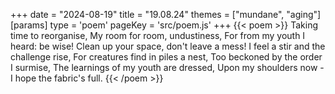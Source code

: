 +++
date = "2024-08-19"
title = "19.08.24"
themes = ["mundane", "aging"]
[params]
  type = 'poem'
  pageKey = 'src/poem.js'
+++
{{< poem >}}
Taking time to reorganise,
My room for room, undustiness,
For from my youth I heard: be wise!
Clean up your space, don't leave a mess!
I feel a stir and the challenge rise,
For creatures find in piles a nest,
Too beckoned by the order I surmise,
The learnings of my youth are dressed,
Upon my shoulders now -
I hope the fabric's full.
{{< /poem >}}